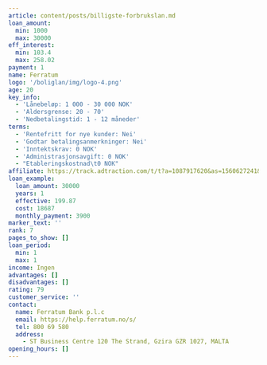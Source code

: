 ```yaml
---
article: content/posts/billigste-forbrukslan.md
loan_amount:
  min: 1000
  max: 30000
eff_interest:
  min: 103.4
  max: 258.02
payment: 1
name: Ferratum
logo: '/boliglan/img/logo-4.png'
age: 20
key_info:
  - 'Lånebeløp: 1 000 - 30 000 NOK'
  - 'Aldersgrense: 20 - 70'
  - 'Nedbetalingstid: 1 - 12 måneder'
terms:
  - 'Rentefritt for nye kunder: Nei'
  - 'Godtar betalingsanmerkninger: Nei'
  - 'Inntektskrav: 0 NOK'
  - 'Administrasjonsavgift: 0 NOK'
  - "Etableringskostnad\t0 NOK"
affiliate: https://track.adtraction.com/t/t?a=1087917620&as=1560627241&t=2&tk=1
loan_example:
  loan_amount: 30000
  years: 1
  effective: 199.87
  cost: 18687
  monthly_payment: 3900
marker_text: ''
rank: 7
pages_to_show: []
loan_period:
  min: 1
  max: 1
income: Ingen
advantages: []
disadvantages: []
rating: 79
customer_service: ''
contact:
  name: Ferratum Bank p.l.c
  email: https://help.ferratum.no/s/
  tel: 800 69 580
  address:
    - ST Business Centre 120 The Strand, Gzira GZR 1027, MALTA
opening_hours: []
---
```

